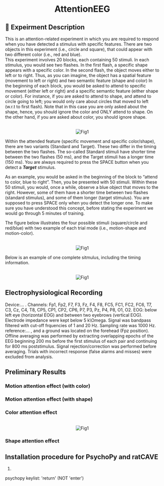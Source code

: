 <h1 align="center"> AttentionEEG </h1>

## :page_with_curl: Expeirment Description 

This is an attention-related experiment in which you are required to respond when you have detected a stimulus with 
specific features. There are two objects in this experiment (i.e., circle and square), that could appear with two different 
color (i.e., red and blue). <br/>
This experiment involves 20 blocks, each containing 50 stimuli. In each stimulus, you would see two flashes. In the first 
flash, a specific shape appears with a specific color. In the second flash, the object moves either to left or to right. 
Thus, as you can imagine, the object has a spatial feature (movement to left or right) and two semantic feature (shape and color)
In the beginning of each block, you would be asked to attend to specific movement (either left or right) and a specific semantic 
feature (either shape or color). For instance, if you are asked to attend to shape, and attend to circle going to left; you would 
only care about circles that moved to left (w.r.t to first flash). Note that in this case you are only asked about the shape, hence, 
you should ignore the color and ONLY attend to shape. On the other hand, if you are asked about color, you should ignore shape.

<p align="center">
	<br>
	<img src="https://github.com/mohammadbashiri93/AttentionEEG/blob/master/Fig/stim1.png" alt="Fig1">
</p>

Within the attended feature (specific movement and specific color/shape), there are two variants (Standard and Target). 
These two differ in the timing between the two flashes. The so-called Standard stimuli have shorter time between the two
flashes (50 ms), and the Target stimuli has a longer time (150 ms). You are always required to press the SPACE button when 
you detect a ***Target*** stimulus.

As an example, you would be asked in the beginning of the block to “attend to color, blue to right”. Then, you be presented 
with 50 stimuli. Within these 50 stimuli, you would, once a while, observe a blue object that moves to the right.  However, 
some of them have a shorter time between two flashes (standard stimulus), and some of them longer (target stimulus). You are 
supposed to press SPACE only when you detect the longer one. To make sure you have understood this concept, before stating the 
experiment we would go through 5 minutes of training.

The figure below illustrates the four possible stimuli (square/circle and red/blue) with two example of each trial mode (i.e.,
motion-shape and motion-color).

<p align="center">
	<br>
	<img src="https://github.com/mohammadbashiri93/AttentionEEG/blob/master/Fig/stim_all.png" alt="Fig1">
</p>

Below is an example of one complete sitmulus, including the timing information.

<p align="center">
	<br>
	<img src="https://github.com/mohammadbashiri93/AttentionEEG/blob/master/Fig/stim2.png" alt="Fig1">
</p>



## Electrophysiological Recording

Device:... .
Channels: Fp1, Fp2, F7, F3, Fz, F4, F8, FC5, FC1, FC2, FC6, T7, C3, Cz, C4, T8, CP5, CP1, CP2, CP6, P7, P3, Pz, P4, P8, O1, O2.
EOG: below left eye (horizontal EOG) and between two eyebrows (vertical EOG).
Electrode impedance were kept below 5 k\Omega.
Signal was bandpass filtered with cut-off frquencies of 1 and 20 Hz.
Sampling rate was 1000 Hz.
reference:... , and a ground was located on the forehead (Fpz position).
Offline averaging was performed by extracting overlapping epochs of the EEG beginning 200 ms before the first stimulus of each pair
and continuing for 800 ms poststimulus.
Signal rejection/correction was performed before averaging.
Trials with incorrect response (false alarms and misses) were excluded from analysis.



## Preliminary Results

### Motion attention effect (with color)


### Motion attention effect (with shape)


### Color attention effect

<p align="center">
	<br>
	<img src="https://drive.google.com/open?id=1dWDYVzuUvXFbpTivJYlH7DNoCPLQR1VU" alt="Fig1">
</p>


### Shape attention effect



## Installation procedure for PsychoPy and ratCAVE

1. 


psychopy keylist:
'return' (NOT 'enter')